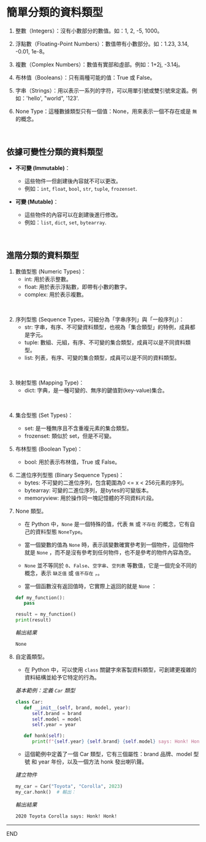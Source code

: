 # 簡單分類的資料類型

1. 整數（Integers）：沒有小數部分的數值。如：1, 2, -5, 1000。

2. 浮點數（Floating-Point Numbers）：數值帶有小數部分。如：1.23, 3.14, -0.01, 1e-8。

3. 複數（Complex Numbers）：數值有實部和虛部。例如：1+2j, -3.14j。

4. 布林值（Booleans）：只有兩種可能的值：True 或 False。

5. 字串（Strings）：用以表示一系列的字符，可以用單引號或雙引號來定義。例如：'hello', "world", '123'.

6. None Type：這種數據類型只有一個值：None，用來表示一個不存在或是 `無` 的概念。

<br>

## 依據可變性分類的資料類型

- **不可變 (Immutable)**：
    - 這些物件一但創建後內容就不可以更改。
    - 例如：`int`, `float`, `bool`, `str`, `tuple`, `frozenset`.



- **可變 (Mutable)**：
    - 這些物件的內容可以在創建後進行修改。
    - 例如：`list`, `dict`, `set`, `bytearray`.

<br>

## 進階分類的資料類型

1. 數值型態 (Numeric Types)：
   - int: 用於表示整數。
   - float: 用於表示浮點數，即帶有小數的數字。
   - complex: 用於表示複數。

<br>


2. 序列型態 (Sequence Types，可細分為「字串序列」與「一般序列」)：
   - str: 字串，有序、不可變資料類型，也視為「集合類型」的特例，成員都是字元。
   - tuple: 數組、元組，有序、不可變的集合類型，成員可以是不同資料類型。
   - list: 列表，有序、可變的集合類型，成員可以是不同的資料類型。

<br>


3. 映射型態 (Mapping Type)：
   - dict: 字典，是一種可變的、無序的鍵值對(key-value)集合。

<br>


4. 集合型態 (Set Types)：
   - set: 是一種無序且不含重複元素的集合類型。
   - frozenset: 類似於 set，但是不可變。


5. 布林型態 (Boolean Type)：
   - bool: 用於表示布林值，True 或 False。

</b>

6. 二進位序列型態 (Binary Sequence Types)：
   - bytes: 不可變的二進位序列，包含範圍為0 <= x < 256元素的序列。
   - bytearray: 可變的二進位序列，是bytes的可變版本。
   - memoryview: 用於操作同一塊記憶體的不同資料片段。

</b>

7. None 類型。

   - 在 Python 中，`None` 是一個特殊的值，代表 `無` 或 `不存在` 的概念，它有自己的資料型態 `NoneType`。
   
   - 當一個變數的值為 `None` 時，表示該變數確實參考到一個物件，這個物件就是 `None` ，而不是沒有參考到任何物件，也不是參考的物件內容為空。 
     
   - `None` 並不等同於 `0`、`False`、`空字串`、`空列表` 等數值，它是一個完全不同的概念，表示 `缺乏值` 或 `值不存在` ，。
   
   - 當一個函數沒有返回值時，它實際上返回的就是 `None` ：
   

   ```python
   def my_function():
      pass

   result = my_function()
   print(result)  
   ```
   _輸出結果_
   ```bash
   None
   ```


</b>

8. 自定義類型。

   - 在 Python 中，可以使用 `class` 關鍵字來客製資料類型，可創建更複雜的資料結構並給予它特定的行為。

   _基本範例：定義 `Car` 類型_


   ```python
   class Car:
      def __init__(self, brand, model, year):
         self.brand = brand
         self.model = model
         self.year = year

      def honk(self):
         print(f"{self.year} {self.brand} {self.model} says: Honk! Honk!")
   ```

   - 這個範例中定義了一個 Car 類型，它有三個屬性：brand 品牌、model 型號 和 year 年份，以及一個方法 honk 發出喇叭聲。
  
   _建立物件_
   ```python
   my_car = Car("Toyota", "Corolla", 2023)
   my_car.honk()  # 輸出：
   ```
   *輸出結果*
   ```bash
   2020 Toyota Corolla says: Honk! Honk!   
   ```


---

END